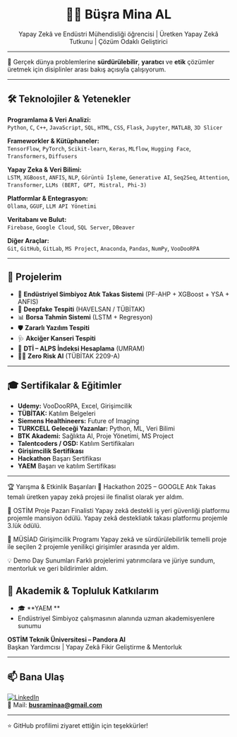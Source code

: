 <h1 align="center">👩‍💻 Büşra Mina AL</h1>
<p align="center">
Yapay Zekâ ve Endüstri Mühendisliği öğrencisi | Üretken Yapay Zekâ Tutkunu | Çözüm Odaklı Geliştirici
</p>

---

🌱 Gerçek dünya problemlerine **sürdürülebilir**, **yaratıcı** ve **etik** çözümler üretmek için disiplinler arası bakış açısıyla çalışıyorum.

---

## 🛠️ Teknolojiler & Yetenekler

**Programlama & Veri Analizi:**  
`Python`, `C`, `C++`, `JavaScript`, `SQL`, `HTML`, `CSS`, `Flask`, `Jupyter`, `MATLAB`, `3D Slicer`

**Frameworkler & Kütüphaneler:**  
`TensorFlow`, `PyTorch`, `Scikit-learn`, `Keras`, `MLflow`, `Hugging Face`, `Transformers`, `Diffusers`

**Yapay Zeka & Veri Bilimi:**  
`LSTM`, `XGBoost`, `ANFIS`, `NLP`, `Görüntü İşleme`, `Generative AI`, `Seq2Seq`, `Attention`, `Transformer`, `LLMs (BERT, GPT, Mistral, Phi-3)`

**Platformlar & Entegrasyon:**  
`Ollama`, `GGUF`, `LLM API Yönetimi`

**Veritabanı ve Bulut:**  
`Firebase`, `Google Cloud`, `SQL Server`, `DBeaver`

**Diğer Araçlar:**  
`Git`, `GitHub`, `GitLab`, `MS Project`, `Anaconda`, `Pandas`, `NumPy`, `VooDooRPA`

---

## 🧪 Projelerim

- 🔁 **Endüstriyel Simbiyoz Atık Takas Sistemi** (PF-AHP + XGBoost + YSA + ANFIS)
- 🧠 **Deepfake Tespiti** (HAVELSAN / TÜBİTAK)
- 📊 **Borsa Tahmin Sistemi** (LSTM + Regresyon)
- 🛡 **Zararlı Yazılım Tespiti**
- 🩺 **Akciğer Kanseri Tespiti**
- 🧮 **DTİ – ALPS İndeksi Hesaplama** (UMRAM)
- 👷‍♀️ **Zero Risk Al** (TÜBİTAK 2209-A)

---

## 🎓 Sertifikalar & Eğitimler

- **Udemy:** VooDooRPA, Excel, Girişimcilik  
- **TÜBİTAK:** Katılım Belgeleri  
- **Siemens Healthineers:** Future of Imaging  
- **TURKCELL Geleceği Yazanlar:** Python, ML, Veri Bilimi  
- **BTK Akademi:** Sağlıkta AI, Proje Yönetimi, MS Project  
- **Talentcoders / OSD:** Katılım Sertifikaları
- **Girişimcilik Sertifikası**
- **Hackathon** Başarı  Sertifikası
- **YAEM** Başarı ve katılım Sertifikası

---

🏆 Yarışma & Etkinlik Başarıları
🥇 Hackathon 2025 – GOOGLE
Atık Takas temalı üretken yapay zekâ projesi ile finalist olarak yer aldım.

🎯 OSTİM Proje Pazarı Finalisti
Yapay zekâ destekli iş yeri güvenliği platformu projemle mansiyon ödülü.
Yapay zekâ destekliatık takası platformu projemle 3.lük ödülü.

🌱 MÜSİAD Girişimcilik Programı
Yapay zekâ ve sürdürülebilirlik temelli proje ile seçilen 2 projemle yenilikçi girişimler arasında yer aldım.

💡 Demo Day Sunumları
Farklı projelerimi yatırımcılara ve jüriye sundum, mentorluk ve geri bildirimler aldım.

## 🧠 Akademik & Topluluk Katkılarım

- 🎓 **YAEM **
- Endüstriyel Simbiyoz çalışmasının alanında uzman akademisyenlere sunumu 

**OSTİM Teknik Üniversitesi – Pandora AI**  
Başkan Yardımcısı | Yapay Zekâ Fikir Geliştirme & Mentorluk

---

## 📫 Bana Ulaş

[![LinkedIn](https://img.shields.io/badge/LinkedIn-blue?logo=linkedin)](https://www.linkedin.com/in/bminal60135806)  
📧 Mail: **busraminaa@gmail.com**

---

⭐️ GitHub profilimi ziyaret ettiğin için teşekkürler!
